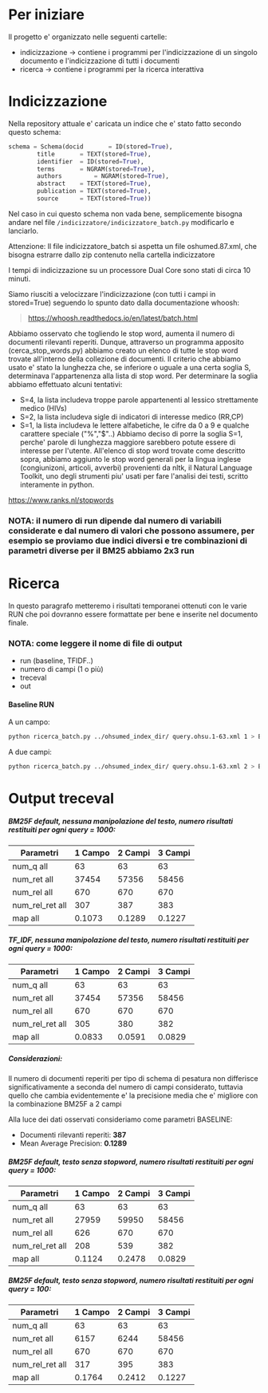Per iniziare
============

Il progetto e' organizzato nelle seguenti cartelle:
* indicizzazione -> contiene i programmi per l'indicizzazione di un singolo documento e l'indicizzazione di tutti i documenti
* ricerca -> contiene i programmi per la ricerca interattiva

Indicizzazione
==============

Nella repository attuale e' caricata un indice che e' stato fatto secondo questo schema:

```python
schema = Schema(docid      	= ID(stored=True),
		title      	= TEXT(stored=True),
		identifier	= ID(stored=True),
		terms 		= NGRAM(stored=True),
		authors      	= NGRAM(stored=True),
		abstract 	= TEXT(stored=True),
		publication	= TEXT(stored=True),
		source 		= TEXT(stored=True))

```

Nel caso in cui questo schema non vada bene, semplicemente bisogna andare nel
file ```/indicizzatore/indicizzatore_batch.py``` modificarlo e lanciarlo.

Attenzione: Il file indicizzatore_batch si aspetta un file oshumed.87.xml, che
bisogna estrarre dallo zip contenuto nella cartella indicizzatore

I tempi di indicizzazione su un processore Dual Core sono stati di circa 10 minuti.

Siamo riusciti a velocizzare l'indicizzazione (con tutti i campi in stored=True) seguendo lo spunto dato dalla documentazione whoosh:
> https://whoosh.readthedocs.io/en/latest/batch.html

Abbiamo osservato che togliendo le stop word, aumenta il numero di documenti rilevanti reperiti.
Dunque, attraverso un programma apposito (cerca_stop_words.py) abbiamo creato un elenco di tutte le stop word trovate all'interno della collezione di documenti. Il criterio che abbiamo usato e' stato la lunghezza che, se inferiore o uguale a una certa soglia S, determinava l'appartenenza alla lista di stop word.
Per determinare la soglia abbiamo effettuato alcuni tentativi:
* S=4, la lista includeva troppe parole appartenenti al lessico strettamente medico (HIVs)
* S=2, la lista includeva sigle di indicatori di interesse medico (RR,CP)
* S=1, la lista includeva le lettere alfabetiche, le cifre da 0 a 9 e qualche carattere speciale ("%","$"..)
Abbiamo deciso di porre la soglia S=1, perche' parole di lunghezza maggiore sarebbero potute essere di interesse per l'utente.
All'elenco di stop word trovate come descritto sopra, abbiamo aggiunto le stop word generali per la lingua inglese (congiunizoni, articoli, avverbi) provenienti da nltk, il Natural Language Toolkit, uno degli strumenti piu' usati per fare l'analisi dei testi, scritto interamente in python.

https://www.ranks.nl/stopwords

### NOTA: il numero di run dipende dal numero di variabili considerate e dal numero di valori che possono assumere, per esempio se proviamo due indici diversi e tre combinazioni di parametri diverse per il BM25 abbiamo 2x3 run

Ricerca
=======

In questo paragrafo metteremo i risultati temporanei ottenuti con le varie RUN che poi dovranno essere formattate per bene e inserite nel documento finale.

### NOTA: come leggere il nome di file di output
* run (baseline, TFIDF..)
* numero di campi (1 o più)
* treceval
* out

#### Baseline RUN
A un campo:
```bash
python ricerca_batch.py ../ohsumed_index_dir/ query.ohsu.1-63.xml 1 > BASELINE_UN_CAMPO.RUN
```

A due campi:
```bash
python ricerca_batch.py ../ohsumed_index_dir/ query.ohsu.1-63.xml 2 > BASELINE_DUE_CAMPI.RUN
```

Output treceval
===============

##### BM25F default, nessuna manipolazione del testo, numero risultati restituiti per ogni query = 1000:

|    Parametri   | 1 Campo  |  2 Campi |  3 Campi  |
|----------------|----------|----------|-----------|
|num_q       all |   63     |  63      |  63       |
|num_ret     all |   37454  |  57356   |  58456    |
|num_rel     all |   670    |  670     |  670      |
|num_rel_ret all |   307    |  387     |  383      |
|map         all |   0.1073 |  0.1289  |  0.1227   |


##### TF_IDF, nessuna manipolazione del testo, numero risultati restituiti per ogni query = 1000:

|    Parametri   | 1 Campo  |  2 Campi |  3 Campi  |
|----------------|----------|----------|-----------|
|num_q       all |   63     |  63      |  63       |
|num_ret     all |   37454  |  57356   |  58456    |
|num_rel     all |   670    |  670     |  670      |
|num_rel_ret all |   305    |  380     |  382      |
|map         all |   0.0833 |  0.0591  |  0.0829   |
 

##### Considerazioni:
Il numero di documenti reperiti per tipo di schema di pesatura non differisce significativamente a seconda del numero di campi considerato, tuttavia quello che cambia evidentemente e' la precisione media che e' migliore con la combinazione BM25F a 2 campi

Alla luce dei dati osservati consideriamo come parametri BASELINE:
* Documenti rilevanti reperiti: **387**
* Mean Average Precision: **0.1289**

##### BM25F default, testo senza stopword, numero risultati restituiti per ogni query = 1000:

|    Parametri   | 1 Campo  |  2 Campi |  3 Campi  |
|----------------|----------|----------|-----------|
|num_q       all |   63     |  63      |  63       |
|num_ret     all |   27959  |  59950   |  58456    |
|num_rel     all |   626    |  670     |  670      |
|num_rel_ret all |   208    |  539     |  382      |
|map         all |   0.1124 |  0.2478  |  0.0829   |

##### BM25F default, testo senza stopword, numero risultati restituiti per ogni query = 100:
|    Parametri   | 1 Campo  |  2 Campi |  3 Campi  |
|----------------|----------|----------|-----------|
|num_q       all |   63     |  63      |  63       |
|num_ret     all |   6157   |  6244    |  58456    |
|num_rel     all |   670    |  670     |  670      |
|num_rel_ret all |   317    |  395     |  383      |
|map         all |   0.1764 |  0.2412  |  0.1227   |
